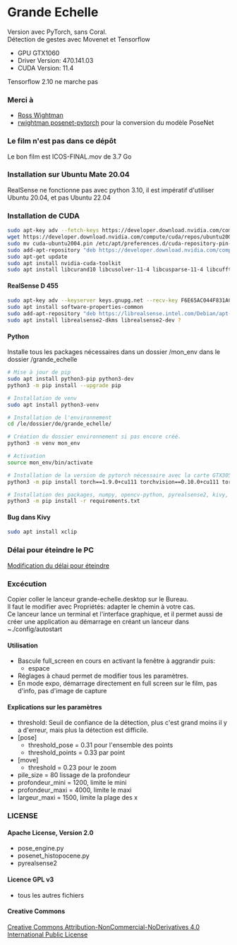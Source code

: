 # Grande Echelle

Version avec PyTorch, sans Coral.<br>
Détection de gestes avec Movenet et Tensorflow

* GPU GTX1060
* Driver Version: 470.141.03
* CUDA Version: 11.4

Tensorflow 2.10 ne marche pas

### Merci à
* [Ross Wightman](https://github.com/rwightman)
* [rwightman posenet-pytorch](https://github.com/rwightman/posenet-pytorch)
pour la conversion du modèle PoseNet

### Le film n'est pas dans ce dépôt
Le bon film est ICOS-FINAL.mov de 3.7 Go

### Installation sur Ubuntu Mate 20.04
RealSense ne fonctionne pas avec python 3.10, il est impératif d'utiliser Ubuntu 20.04, et pas Ubuntu 22.04

### Installation de CUDA
``` bash
sudo apt-key adv --fetch-keys https://developer.download.nvidia.com/compute/cuda/repos/ubuntu2004/x86_64/3bf863cc.pub
wget https://developer.download.nvidia.com/compute/cuda/repos/ubuntu2004/x86_64/cuda-ubuntu2004.pin
sudo mv cuda-ubuntu2004.pin /etc/apt/preferences.d/cuda-repository-pin-600
sudo add-apt-repository "deb https://developer.download.nvidia.com/compute/cuda/repos/ubuntu2004/x86_64/ /"
sudo apt-get update
sudo apt install nvidia-cuda-toolkit
sudo apt install libcurand10 libcusolver-11-4 libcusparse-11-4 libcufft10
```

#### RealSense D 455
``` bash
sudo apt-key adv --keyserver keys.gnupg.net --recv-key F6E65AC044F831AC80A06380C8B3A55A6F3EFCDE || sudo apt-key adv --keyserver hkp://keyserver.ubuntu.com:80 --recv-key F6E65AC044F831AC80A06380C8B3A55A6F3EFCDE
sudo apt install software-properties-common
sudo add-apt-repository "deb https://librealsense.intel.com/Debian/apt-repo focal main" -u
sudo apt install librealsense2-dkms librealsense2-dev ?
```

#### Python
Installe tous les packages nécessaires dans un dossier /mon_env dans le dossier /grande_echelle
``` bash
# Mise à jour de pip
sudo apt install python3-pip python3-dev
python3 -m pip install --upgrade pip

# Installation de venv
sudo apt install python3-venv

# Installation de l'environnement
cd /le/dossier/de/grande_echelle/

# Création du dossier environnement si pas encore créé.
python3 -m venv mon_env

# Activation
source mon_env/bin/activate

# Installation de la version de pytorch nécessaire avec la carte GTX3050
python3 -m pip install torch==1.9.0+cu111 torchvision==0.10.0+cu111 torchaudio==0.9.0 -f https://download.pytorch.org/whl/torch_stable.html

# Installation des packages, numpy, opencv-python, pyrealsense2, kivy, ...
python3 -m pip install -r requirements.txt
```

#### Bug dans Kivy
``` bash
sudo apt install xclip
```

### Délai pour éteindre le PC
[Modification du délai pour éteindre](https://ressources.labomedia.org/la_grande_echelle#modification_du_delai_pour_eteindre_une_debian)


### Excécution
Copier coller le lanceur grande-echelle.desktop sur le Bureau.<br>
Il faut le modifier avec Propriétés: adapter le chemin à votre cas.<br>
Ce lanceur lance un terminal et l'interface graphique, et il permet aussi de créer une application au démarrage en créant un lanceur dans ~./config/autostart

#### Utilisation
* Bascule full_screen en cours en activant la fenêtre à aggrandir puis:
    * espace
* Réglages à chaud permet de modifier tous les paramètres.
* En mode expo, démarrage directement en full screen sur le film, pas d'info, pas d'image de capture

#### Explications sur les  paramètres
* threshold: Seuil de confiance de la détection, plus c'est grand moins il y a d'erreur, mais plus la détection est difficile.
* [pose]
    * threshold_pose = 0.31 pour l'ensemble des points
    * threshold_points = 0.33 par point
* [move]
    * threshold = 0.23 pour le zoom
* pile_size = 80 lissage de la profondeur
* profondeur_mini = 1200, limite le mini
* profondeur_maxi = 4000, limite le maxi
* largeur_maxi = 1500, limite la plage des x

### LICENSE

#### Apache License, Version 2.0

* pose_engine.py
* posenet_histopocene.py
* pyrealsense2

#### Licence GPL v3

* tous les autres fichiers

#### Creative Commons

[Creative Commons Attribution-NonCommercial-NoDerivatives 4.0 International Public License](http://oer2go.org/mods/en-boundless/creativecommons.org/licenses/by-nc-nd/4.0/legalcode.html)
